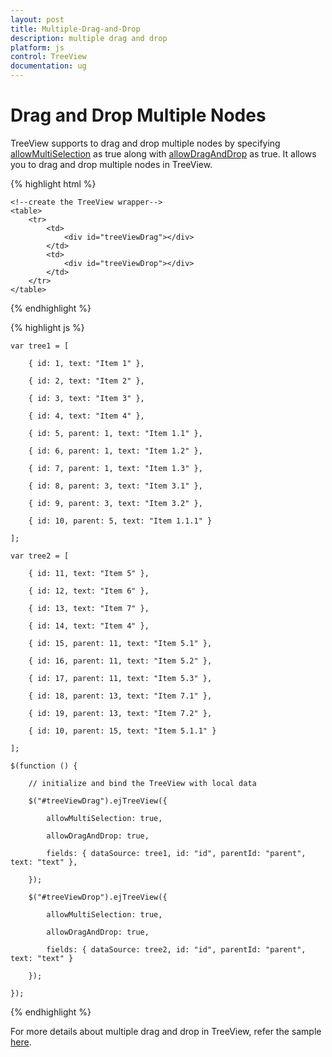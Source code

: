 ```yaml
---
layout: post
title: Multiple-Drag-and-Drop
description: multiple drag and drop
platform: js
control: TreeView
documentation: ug
---
```



# Drag and Drop Multiple Nodes

TreeView supports to drag and drop multiple nodes by specifying [allowMultiSelection](http://help.syncfusion.com/api/js/ejtreeview#members:allowmultiselection) as true along with [allowDragAndDrop](https://help.syncfusion.com/api/js/ejtreeview#members:allowdraganddrop) as true. It allows you to drag and drop multiple nodes in TreeView.

{% highlight html %}

	<!--create the TreeView wrapper-->
	<table>
		<tr>
			<td>
				<div id="treeViewDrag"></div>
			</td>
			<td>
				<div id="treeViewDrop"></div>
			</td>
		</tr>
	</table>

{% endhighlight %}

{% highlight js %}

	var tree1 = [

		{ id: 1, text: "Item 1" },
	
		{ id: 2, text: "Item 2" },
	
		{ id: 3, text: "Item 3" },
	
		{ id: 4, text: "Item 4" },
	
		{ id: 5, parent: 1, text: "Item 1.1" },
	
		{ id: 6, parent: 1, text: "Item 1.2" },
	
		{ id: 7, parent: 1, text: "Item 1.3" },
	
		{ id: 8, parent: 3, text: "Item 3.1" },
	
		{ id: 9, parent: 3, text: "Item 3.2" },
	
		{ id: 10, parent: 5, text: "Item 1.1.1" }
	
	];
	
	var tree2 = [
	
		{ id: 11, text: "Item 5" },
	
		{ id: 12, text: "Item 6" },
	
		{ id: 13, text: "Item 7" },
	
		{ id: 14, text: "Item 4" },
	
		{ id: 15, parent: 11, text: "Item 5.1" },
	
		{ id: 16, parent: 11, text: "Item 5.2" },
	
		{ id: 17, parent: 11, text: "Item 5.3" },
	
		{ id: 18, parent: 13, text: "Item 7.1" },
	
		{ id: 19, parent: 13, text: "Item 7.2" },
	
		{ id: 10, parent: 15, text: "Item 5.1.1" }
	
	];
	
	$(function () {
	
		// initialize and bind the TreeView with local data
	
		$("#treeViewDrag").ejTreeView({
	
			allowMultiSelection: true,
	
			allowDragAndDrop: true,
	
			fields: { dataSource: tree1, id: "id", parentId: "parent", text: "text" },
	
		});
	
		$("#treeViewDrop").ejTreeView({
	
			allowMultiSelection: true,
	
			allowDragAndDrop: true,
	
			fields: { dataSource: tree2, id: "id", parentId: "parent", text: "text" }
	
		});
	
	}); 


	
{% endhighlight %}

For more details about multiple drag and drop in TreeView, refer the sample [here](http://jsplayground.syncfusion.com/viezjvcc).

